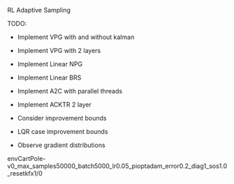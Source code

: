 RL Adaptive Sampling

TODO:
  * Implement VPG with and without kalman
  * Implement VPG with 2 layers
  * Implement Linear NPG
  * Implement Linear BRS
  * Implement A2C with parallel threads
  * Implement ACKTR 2 layer

  * Consider improvement bounds
  * LQR case improvement bounds

  * Observe gradient distributions


envCartPole-v0_max_samples50000_batch5000_lr0.05_pioptadam_error0.2_diag1_sos1.0_resetkfx1/0
